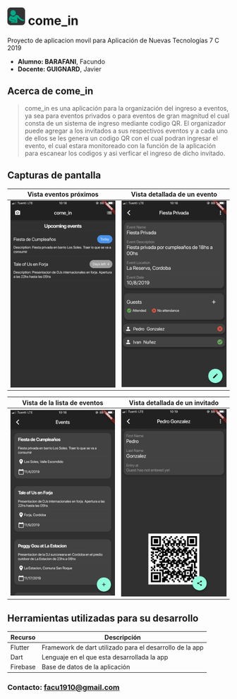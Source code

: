 # <img src="./img/appiconx2.png" alt="drawing" width="40"/>     come_in

Proyecto de aplicacion movil para Aplicación de Nuevas Tecnologías 7 C 2019

* **Alumno: BARAFANI**, Facundo
* **Docente: GUIGNARD**, Javier

## Acerca de come_in
> come_in es una aplicación para la organización del ingreso a eventos, ya sea para eventos privados o para eventos de gran magnitud el cual consta de un sistema de ingreso mediante codigo QR.
El organizador puede agregar a los invitados a sus respectivos eventos y a cada uno de ellos se les genera un codigo QR con el cual podran ingresar el evento, el cual estara monitoreado con la función de la aplicación para escanear los codigos y asi verficar el ingreso de dicho invitado.

## Capturas de pantalla
Vista eventos próximos            |  Vista detallada de un evento
:-------------------------:|:-------------------------:
<img src="./img/upcomingevents.png" alt="drawing" width="300"/>  |  <img src="./img/eventview.png" alt="drawing" width="300"/>  

Vista de la lista de eventos            |  Vista detallada de un invitado
:-------------------------:|:-------------------------:
<img src="./img/eventlist.png" alt="drawing" width="300"/>  |  <img src="./img/guestview.png" alt="drawing" width="300"/>  



## Herramientas utilizadas para su desarrollo
| Recurso | Descripción |
| ----------- | ----------- |
| Flutter | Framework de dart utilizado para el desarrollo de la app |
| Dart | Lenguaje en el que esta desarrollada la app |
| Firebase | Base de datos de la aplicación |

### **Contacto:** facu1910@gmail.com

